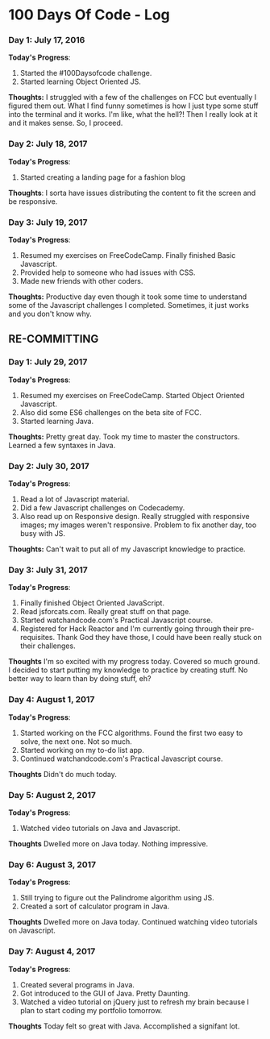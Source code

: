 # 100 Days Of Code - Log

### Day 1: July 17, 2016 

**Today's Progress**: 
1. Started the #100Daysofcode challenge.
2. Started learning Object Oriented JS.

**Thoughts:** I struggled with a few of the challenges on FCC but eventually I figured them out. What I find funny sometimes is how I just type some stuff into the terminal and it works. I'm like, what the hell?! Then I really look at it and it makes sense. So, I proceed.

### Day 2: July 18, 2017

**Today's Progress**: 
1. Started creating a landing page for a fashion blog

**Thoughts**: I sorta have issues distributing the content to fit the screen and be responsive.


### Day 3: July 19, 2017

**Today's Progress**: 
1. Resumed my exercises on FreeCodeCamp. Finally finished Basic Javascript. 
2. Provided help to someone who had issues with CSS.
3. Made new friends with other coders.

**Thoughts:** Productive day even though it took some time to understand some of the Javascript challenges I completed. Sometimes, it just works and you don't know why. 

## RE-COMMITTING

### Day 1: July 29, 2017

**Today's Progress**: 
1. Resumed my exercises on FreeCodeCamp. Started Object Oriented Javascript.
2. Also did some ES6 challenges on the beta site of FCC.
3. Started learning Java.

**Thoughts:** Pretty great day. Took my time to master the constructors. Learned a few syntaxes in Java.

### Day 2: July 30, 2017

**Today's Progress**: 
1. Read a lot of Javascript material.
2. Did a few Javascript challenges on Codecademy.
3. Also read up on Responsive design. Really struggled with responsive images; my images weren't responsive. 
   Problem to fix another day, too busy with JS.

**Thoughts:** Can't wait to put all of my Javascript knowledge to practice.

### Day 3: July 31, 2017

**Today's Progress**: 
1. Finally finished Object Oriented JavaScript.
2. Read jsforcats.com. Really great stuff on that page.
3. Started watchandcode.com's Practical Javascript course.
4. Registered for Hack Reactor and I'm currently going through their pre-requisites. Thank God they have those, I could have been really stuck on their challenges.

**Thoughts** I'm so excited with my progress today. Covered so much ground. I decided to start putting my knowledge to practice by creating stuff. No better way to learn than by doing stuff, eh?

### Day 4: August 1, 2017

**Today's Progress**: 
1. Started working on the FCC algorithms. Found the first two easy to solve, the next one. Not so much.
2. Started working on my to-do list app.
3. Continued watchandcode.com's Practical Javascript course.

**Thoughts** Didn't do much today. 

### Day 5: August 2, 2017

**Today's Progress**: 
1. Watched video tutorials on Java and Javascript.

**Thoughts** Dwelled more on Java today. Nothing impressive.


### Day 6: August 3, 2017

**Today's Progress**: 
1. Still trying to figure out the Palindrome algorithm using JS.
2. Created a sort of calculator program in Java.

**Thoughts** Dwelled more on Java today. Continued watching video tutorials on Javascript.

### Day 7: August 4, 2017

**Today's Progress**: 
1. Created several programs in Java.
2. Got introduced to the GUI of Java. Pretty Daunting.
3. Watched a video tutorial on jQuery just to refresh my brain because I plan to start coding my portfolio tomorrow.


**Thoughts** Today felt so great with Java. Accomplished a signifant lot.

<!--### Day 3: July 31, 2017

**Today's Progress**: 
1. Finally finished Object Oriented JavaScript.
2. Read jsforcats.com. Really great stuff on that page.
3. Started watchandcode.com's Practical Javascript course.
4. Registered for Hack Reactor and I'm currently going through their pre-requisites. Thank God they have those, I could have been really stuck on their challenges.

**Thoughts** I'm so excited with my progress today. Covered so much ground. I decided to start putting my knowledge to practice by creating stuff. No better way to learn than by doing stuff, eh?-->

<!--### Day 1: June 27, Monday

**Today's Progress**: I've gone through many exercises on FreeCodeCamp.

**Thoughts** I've recently started coding, and it's a great feeling when I finally solve an algorithm challenge after a lot of attempts and hours spent.

**Link(s) to work**
1. [Find the Longest Word in a String](https://www.freecodecamp.com/challenges/find-the-longest-word-in-a-string)
2. [Title Case a Sentence](https://www.freecodecamp.com/challenges/title-case-a-sentence)
-->

